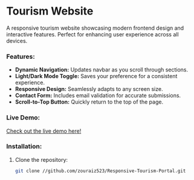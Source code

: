 # Tourism Website  

A responsive tourism website showcasing modern frontend design and interactive features. Perfect for enhancing user experience across all devices.  

### Features:  
- **Dynamic Navigation:** Updates navbar as you scroll through sections.  
- **Light/Dark Mode Toggle:** Saves your preference for a consistent experience.  
- **Responsive Design:** Seamlessly adapts to any screen size.  
- **Contact Form:** Includes email validation for accurate submissions.  
- **Scroll-to-Top Button:** Quickly return to the top of the page.  

### Live Demo:  
[Check out the live demo here!](https://6763303f5b43c26ed7e8d907--keen-valkyrie-20fbc7.netlify.app/)  

### Installation:  
1. Clone the repository:  
   ```bash  
   git clone //github.com/zouraiz523/Responsive-Tourism-Portal.git
